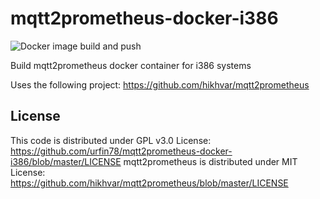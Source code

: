 # mqtt2prometheus-docker-i386
![Docker image build and push](https://github.com/urfin78/mqtt2prometheus-docker-i386/workflows/Docker%20image%20build%20and%20push/badge.svg)

Build mqtt2prometheus docker container for i386 systems

Uses the following project: https://github.com/hikhvar/mqtt2prometheus

## License
This code is distributed under GPL v3.0 License:
https://github.com/urfin78/mqtt2prometheus-docker-i386/blob/master/LICENSE
mqtt2prometheus is distributed under MIT License:
https://github.com/hikhvar/mqtt2prometheus/blob/master/LICENSE
